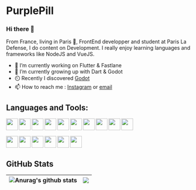 # PurplePill
### Hi there 👋

From France, living in Paris 🥖, FrontEnd developper and student at Paris La Defense, I do content on Development. I really enjoy learning languages and frameworks like NodeJS and VueJS.

- 🔭 I’m currently working on Flutter & Fastlane
- 🌱 I’m currently growing up with Dart & Godot
- ⏲️ Recently I discovered [Godot](https://godotengine.org/ "Godot")
- 📫 How to reach me : [Instagram](https://www.instagram.com/purplepill_pro/ "@purplepill_pro") or <a href="mailto:purplepills@outlook.fr">email</a>

## Languages and Tools:


<img align="left" width="32" height="32" src="https://cdn.jsdelivr.net/gh/devicons/devicon/icons/vuejs/vuejs-original.svg" />

<img align="left"  width="32" height="32" src="https://cdn.jsdelivr.net/gh/devicons/devicon/icons/nodejs/nodejs-plain.svg" />

<img align="left"  width="32" height="32" src="https://cdn.jsdelivr.net/gh/devicons/devicon/icons/php/php-plain.svg" />

<img align="left" width="32" height="32" src="https://cdn.jsdelivr.net/gh/devicons/devicon/icons/react/react-original.svg" />

<img align="left" width="32" height="32" src="https://cdn.jsdelivr.net/gh/devicons/devicon/icons/mysql/mysqli-plain.svg" />

<img align="left"  width="32" height="32" src="https://cdn.jsdelivr.net/gh/devicons/devicon/icons/mongodb/mongodb-plain.svg" />

<img align="left" width="32" height="32" src="https://cdn.jsdelivr.net/gh/devicons/devicon@latest/icons/mysql/mysql-original.svg" />

<img align="left" width="32" height="32" src="https://cdn.jsdelivr.net/gh/devicons/devicon/icons/flutter/flutter-plain.svg" />

<img align="left" width="32" height="32" src="https://cdn.jsdelivr.net/gh/devicons/devicon/icons/redis/redis-plain.svg" />

<img align="left" width="32" height="32" src="https://cdn.jsdelivr.net/gh/devicons/devicon/icons/socketio/socketio-original.svg" /><br><br>

<img align="left" width="32" height="32" src="https://cdn.jsdelivr.net/gh/devicons/devicon/icons/webstorm/webstorm-plain.svg" />
<img align="left" width="32" height="32" src="https://cdn.jsdelivr.net/gh/devicons/devicon/icons/phpstorm/phpstorm-plain.svg" />
<img align="left" width="32" height="32" src="https://cdn.jsdelivr.net/gh/devicons/devicon/icons/git/git-original.svg" />
<img align="left" width="32" height="32" src="https://cdn.jsdelivr.net/gh/devicons/devicon/icons/heroku/heroku-plain.svg" />
<img align="left" width="32" height="32" src="https://cdn.jsdelivr.net/gh/devicons/devicon/icons/docker/docker-plain.svg" />
<img align="left" width="32" height="32" src="https://cdn.jsdelivr.net/gh/devicons/devicon/icons/godot/godot-original.svg" />


<br />
<br />


## GitHub Stats

| <img align="center" src="https://github-readme-stats.vercel.app/api?username=Wadaarik&show_icons=true&include_all_commits=true&theme=buefy&hide_border=true" alt="Anurag's github stats" /> | <img align="center" src="https://github-readme-stats.vercel.app/api/top-langs/?username=Wadaarik&layout=compact&theme=buefy&hide_border=true" /> |
| ------------- | ------------- |




